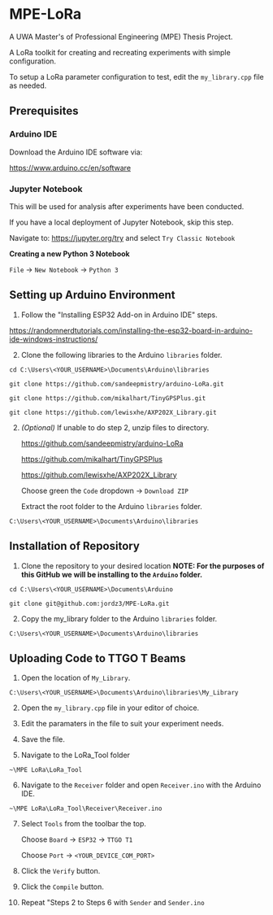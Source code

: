 # MPE-LoRa
A UWA Master's of Professional Engineering (MPE) Thesis Project.

A LoRa toolkit for creating and recreating experiments with simple configuration.

To setup a LoRa parameter configuration to test, edit the `my_library.cpp` file as needed. 

## Prerequisites

### Arduino IDE
Download the Arduino IDE software via:

https://www.arduino.cc/en/software

### Jupyter Notebook
This will be used for analysis after experiments have been conducted.

If you have a local deployment of Jupyter Notebook, skip this step.

Navigate to: https://jupyter.org/try and select `Try Classic Notebook`

**Creating a new Python 3 Notebook**

`File` -> `New Notebook` -> `Python 3`

## Setting up Arduino Environment

1. Follow the "Installing ESP32 Add-on in Arduino IDE" steps.

https://randomnerdtutorials.com/installing-the-esp32-board-in-arduino-ide-windows-instructions/
<!--
2. Installing the LoRa Library via Arduino IDE Library Manager

   i. Choose `Sketch` -> `Include Library` -> `Manage Libraries...`

   ii. Type `LoRa` into the search box.

   iii. Click the row to select the library.

   iv. Click the `Install` button to install the library.
-->

2. Clone the following libraries to the Arduino `libraries` folder.
```
cd C:\Users\<YOUR_USERNAME>\Documents\Arduino\libraries

git clone https://github.com/sandeepmistry/arduino-LoRa.git

git clone https://github.com/mikalhart/TinyGPSPlus.git

git clone https://github.com/lewisxhe/AXP202X_Library.git
```

2. *(Optional)* If unable to do step 2, unzip files to directory.

   https://github.com/sandeepmistry/arduino-LoRa

   https://github.com/mikalhart/TinyGPSPlus

   https://github.com/lewisxhe/AXP202X_Library

   Choose green the `Code` dropdown -> `Download ZIP`

   Extract the root folder to the Arduino `libraries` folder.
```
C:\Users\<YOUR_USERNAME>\Documents\Arduino\libraries
```

## Installation of Repository

1. Clone the repository to your desired location
   **NOTE: For the purposes of this GitHub we will be installing to the `Arduino` folder.**
```
cd C:\Users\<YOUR_USERNAME>\Documents\Arduino

git clone git@github.com:jordz3/MPE-LoRa.git
```
2. Copy the my_library folder to the Arduino `libraries` folder.
```
C:\Users\<YOUR_USERNAME>\Documents\Arduino\libraries
```

## Uploading Code to TTGO T Beams

1. Open the location of `My_Library`.
```
C:\Users\<YOUR_USERNAME>\Documents\Arduino\libraries\My_Library
``` 
2. Open the `my_library.cpp` file in your editor of choice.

3. Edit the paramaters in the file to suit your experiment needs.

4. Save the file.

5. Navigate to the LoRa_Tool folder
```
~\MPE LoRa\LoRa_Tool
```
6. Navigate to the `Receiver` folder and open `Receiver.ino` with the Arduino IDE.
```
~\MPE LoRa\LoRa_Tool\Receiver\Receiver.ino
```
7. Select `Tools` from the toolbar the top.

   Choose `Board` -> `ESP32` -> `TTGO T1`

   Choose `Port` -> `<YOUR_DEVICE_COM_PORT>`

8. Click the `Verify` button.

9. Click the `Compile` button.

10. Repeat "Steps 2 to Steps 6 with `Sender` and `Sender.ino`
